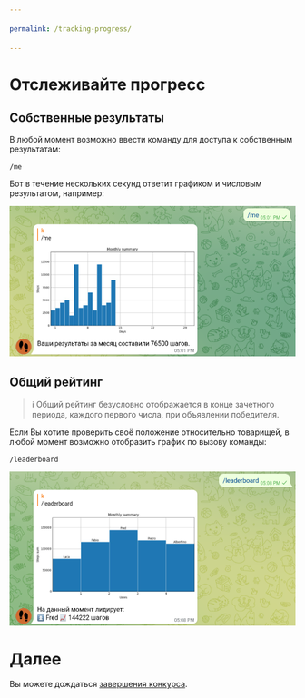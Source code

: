 ```yaml
---

permalink: /tracking-progress/

---
```


# Отслеживайте прогресс

## Собственные результаты

В любой момент возможно ввести команду для доступа к собственным результатам:

```
/me
```

Бот в течение нескольких секунд ответит графиком и числовым результатом, например:

![01](../img/demo/tracking-progress/01-personal.png)

## Общий рейтинг

>ℹ️ Общий рейтинг безусловно отображается в конце зачетного периода, каждого первого числа, при объявлении победителя.

Если Вы хотите проверить своё положение относительно товарищей, в любой момент возможно отобразить график по вызову команды:

```
/leaderboard
```

![02](../img/demo/tracking-progress/02-leaderboard.png)

# Далее

Вы можете дождаться [завершения конкурса](./praise-the-winner/).
